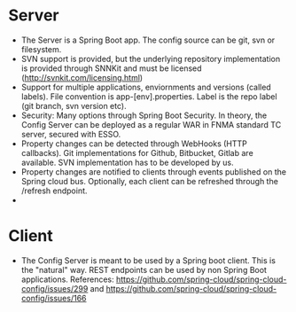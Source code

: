 # Server

- The Server is a Spring Boot app. The config source can be git, svn or filesystem.
- SVN support is provided, but the underlying repository implementation is provided through SNNKit and must be licensed (http://svnkit.com/licensing.html)
- Support for multiple applications, enviornments and versions (called labels). File convention is app-[env].properties. Label is the repo label (git branch, svn version etc).
- Security: Many options through Spring Boot Security. In theory, the Config Server can be deployed as a regular WAR in FNMA standard TC server, secured with ESSO.
- Property changes can be detected through WebHooks (HTTP callbacks). Git implementations for Github, Bitbucket, Gitlab are available. SVN implementation has to be developed by us.
- Property changes are notified to clients through events published on the Spring cloud bus. Optionally, each client can be refreshed through the /refresh endpoint.
- 

# Client

- The Config Server is meant to be used by a Spring boot client. This is the "natural" way. REST endpoints can be used by non Spring Boot applications. 
References: https://github.com/spring-cloud/spring-cloud-config/issues/299 and https://github.com/spring-cloud/spring-cloud-config/issues/166 

